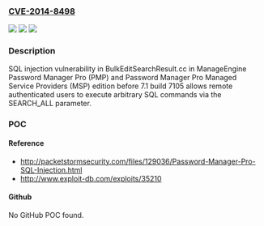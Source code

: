 ### [CVE-2014-8498](https://cve.mitre.org/cgi-bin/cvename.cgi?name=CVE-2014-8498)
![](https://img.shields.io/static/v1?label=Product&message=n%2Fa&color=blue)
![](https://img.shields.io/static/v1?label=Version&message=n%2Fa&color=blue)
![](https://img.shields.io/static/v1?label=Vulnerability&message=n%2Fa&color=brighgreen)

### Description

SQL injection vulnerability in BulkEditSearchResult.cc in ManageEngine Password Manager Pro (PMP) and Password Manager Pro Managed Service Providers (MSP) edition before 7.1 build 7105 allows remote authenticated users to execute arbitrary SQL commands via the SEARCH_ALL parameter.

### POC

#### Reference
- http://packetstormsecurity.com/files/129036/Password-Manager-Pro-SQL-Injection.html
- http://www.exploit-db.com/exploits/35210

#### Github
No GitHub POC found.

